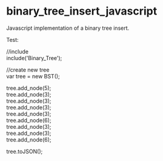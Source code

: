 binary_tree_insert_javascript
=============================

Javascript implementation of a binary tree insert. <br>

Test:<br>

//include<br>
include('Binary_Tree'); <br>

//create new tree <br>
var tree = new BST(); <br>
 
tree.add_node(5); <br>
tree.add_node(3); <br>
tree.add_node(3);<br>
tree.add_node(3);<br>
tree.add_node(3);<br>
tree.add_node(6);<br>
tree.add_node(3);<br>
tree.add_node(3);<br>
tree.add_node(6);<br>


tree.toJSON();

